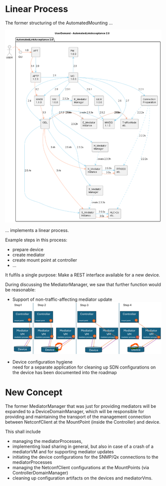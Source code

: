 # Linear Process

The former structuring of the AutomatedMounting ...

![formerStructure](./diagrams/FormerStructure.png)  

... implements a linear process.  

Example steps in this process:  
- prepare device  
- create mediator  
- create mount point at controller  
- ...  

It fulfils a single purpose: Make a REST interface available for a new device.  

During discussing the MediatorManager, we saw that further function would be reasonable:  
- Support of non-traffic-affecting mediator update  
![MovingMediators](./diagrams/MovingMediators.png)  

- Device configuration hygiene    
need for a separate application for cleaning up SDN configurations on the device has been documented into the roadmap  


# New Concept  

The former MediatorManager that was just for providing mediators will be expanded to a DeviceDomainManager, which will be responsible for providing and maintaining the transport of the management connection between NetconfClient at the MountPoint (inside the Controller) and device.  

This shall include  
- managing the mediatorProcesses,  
- implementing load sharing in general, but also in case of a crash of a mediatorVM and for supporting mediator updates  
- initiating the device configurations for the SNMP/Qx connections to the mediatorProcesses  
- managing the NetconfClient configurations at the MountPoints (via ControllerDomainManager)  
- cleaning up configuration artifacts on the devices and mediatorVms.  

